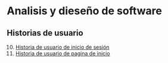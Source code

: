 # Analisis y dieseño de software


## Historias de usuario

10. [Historia de usuario de inicio de sesión](/historias/historia10.md)
20. [Historia de usuario de pagina de inicio](/historias/historia20.md)